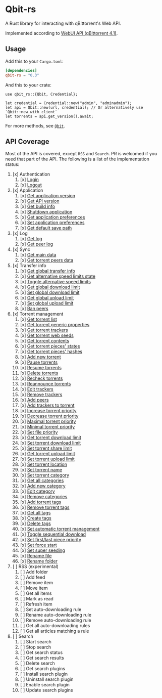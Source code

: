 # Qbit-rs

A Rust library for interacting with qBittorrent's Web API.

Implemented according to [WebUI API (qBittorrent 4.1)](https://github.com/qbittorrent/qBittorrent/wiki/WebUI-API-(qBittorrent-4.1)).

## Usage

Add this to your `Cargo.toml`:

```toml
[dependencies]
qbit-rs = "0.3"
```

And this to your crate:

```rust,ignore
use qbit_rs::{Qbit, Credential};

let credential = Credential::new("admin", "adminadmin");
let api = Qbit::new(url, credential); // Or alternatively use `Qbit::new_with_client`
let torrents = api.get_version().await;
```

For more methods, see [`Qbit`](https://docs.rs/qbit-rs/latest/qbit-rs/struct.Qbit.html).

## API Coverage

Most of the API is covered, except `RSS` and `Search`. PR is welcomed if you need that part of the API. The following is a list of the implementation status:

1. [x] Authentication
   1. [x] [Login](https://docs.rs/qbit-rs/latest/qbit-rs/struct.Qbit.html#method.login)
   1. [x] [Logout](https://docs.rs/qbit-rs/latest/qbit-rs/struct.Qbit.html#method.logout)
1. [x] Application
   1. [x] [Get application version](https://docs.rs/qbit-rs/latest/qbit-rs/struct.Qbit.html#method.get_version)
   1. [x] [Get API version](https://docs.rs/qbit-rs/latest/qbit-rs/struct.Qbit.html#method.get_webapi_version)
   1. [x] [Get build info](https://docs.rs/qbit-rs/latest/qbit-rs/struct.Qbit.html#method.get_build_info)
   1. [x] [Shutdown application](https://docs.rs/qbit-rs/latest/qbit-rs/struct.Qbit.html#method.shutdown)
   1. [x] [Get application preferences](https://docs.rs/qbit-rs/latest/qbit-rs/struct.Qbit.html#method.get_preferences)
   1. [x] [Set application preferences](https://docs.rs/qbit-rs/latest/qbit-rs/struct.Qbit.html#method.set_preferences)
   1. [x] [Get default save path](https://docs.rs/qbit-rs/latest/qbit-rs/struct.Qbit.html#method.get_default_save_path)
1. [x] Log
   1. [x] [Get log](https://docs.rs/qbit-rs/latest/qbit-rs/struct.Qbit.html#method.get_logs)
   1. [x] [Get peer log](https://docs.rs/qbit-rs/latest/qbit-rs/struct.Qbit.html#method.get_peer_logs)
1. [x] Sync
   1. [x] [Get main data](https://docs.rs/qbit-rs/latest/qbit-rs/struct.Qbit.html#method.sync)
   1. [x] [Get torrent peers data](https://docs.rs/qbit-rs/latest/qbit-rs/struct.Qbit.html#method.get_torrent_peers)
1. [x] Transfer info
   1. [x] [Get global transfer info](https://docs.rs/qbit-rs/latest/qbit-rs/struct.Qbit.html#method.get_transfer_info)
   1. [x] [Get alternative speed limits state](https://docs.rs/qbit-rs/latest/qbit-rs/struct.Qbit.html#method.get_speed_limits_mode)
   1. [x] [Toggle alternative speed limits](https://docs.rs/qbit-rs/latest/qbit-rs/struct.Qbit.html#method.toggle_speed_limits_mode)
   1. [x] [Get global download limit](https://docs.rs/qbit-rs/latest/qbit-rs/struct.Qbit.html#method.get_download_limit)
   1. [x] [Set global download limit](https://docs.rs/qbit-rs/latest/qbit-rs/struct.Qbit.html#method.set_download_limit)
   1. [x] [Get global upload limit](https://docs.rs/qbit-rs/latest/qbit-rs/struct.Qbit.html#method.get_upload_limit)
   1. [x] [Set global upload limit](https://docs.rs/qbit-rs/latest/qbit-rs/struct.Qbit.html#method.set_upload_limit)
   1. [x] [Ban peers](https://docs.rs/qbit-rs/latest/qbit-rs/struct.Qbit.html#method.ban_peers)
1. [x] Torrent management
   1. [x] [Get torrent list](https://docs.rs/qbit-rs/latest/qbit-rs/struct.Qbit.html#method.get_torrent_list)
   1. [x] [Get torrent generic properties](https://docs.rs/qbit-rs/latest/qbit-rs/struct.Qbit.html#method.get_torrent_properties)
   1. [x] [Get torrent trackers](https://docs.rs/qbit-rs/latest/qbit-rs/struct.Qbit.html#method.get_torrent_trackers)
   1. [x] [Get torrent web seeds](https://docs.rs/qbit-rs/latest/qbit-rs/struct.Qbit.html#method.get_torrent_web_seeds)
   1. [x] [Get torrent contents](https://docs.rs/qbit-rs/latest/qbit-rs/struct.Qbit.html#method.get_torrent_contents)
   1. [x] [Get torrent pieces' states](https://docs.rs/qbit-rs/latest/qbit-rs/struct.Qbit.html#method.get_torrent_pieces_stats)
   1. [x] [Get torrent pieces' hashes](https://docs.rs/qbit-rs/latest/qbit-rs/struct.Qbit.html#method.get_torrent_pieces_hashes)
   1. [x] [Add new torrent](https://docs.rs/qbit-rs/latest/qbit-rs/struct.Qbit.html#method.add_torrent)
   1. [x] [Pause torrents](https://docs.rs/qbit-rs/latest/qbit-rs/struct.Qbit.html#method.pauce_torrents)
   1. [x] [Resume torrents](https://docs.rs/qbit-rs/latest/qbit-rs/struct.Qbit.html#method.resume_torrents)
   1. [x] [Delete torrents](https://docs.rs/qbit-rs/latest/qbit-rs/struct.Qbit.html#method.delete_torrents)
   1. [x] [Recheck torrents](https://docs.rs/qbit-rs/latest/qbit-rs/struct.Qbit.html#method.recheck_torrents)
   1. [x] [Reannounce torrents](https://docs.rs/qbit-rs/latest/qbit-rs/struct.Qbit.html#method.reannounce_torrents)
   1. [x] [Edit trackers](https://docs.rs/qbit-rs/latest/qbit-rs/struct.Qbit.html#method.edit_trackers)
   1. [x] [Remove trackers](https://docs.rs/qbit-rs/latest/qbit-rs/struct.Qbit.html#method.remove_trackers)
   1. [x] [Add peers](https://docs.rs/qbit-rs/latest/qbit-rs/struct.Qbit.html#method.add_peers)
   1. [x] [Add trackers to torrent](https://docs.rs/qbit-rs/latest/qbit-rs/struct.Qbit.html#method.add_trackers)
   1. [x] [Increase torrent priority](https://docs.rs/qbit-rs/latest/qbit-rs/struct.Qbit.html#method.increase_priority)
   1. [x] [Decrease torrent priority](https://docs.rs/qbit-rs/latest/qbit-rs/struct.Qbit.html#method.decrease_priority)
   1. [x] [Maximal torrent priority](https://docs.rs/qbit-rs/latest/qbit-rs/struct.Qbit.html#method.maximal_priority)
   1. [x] [Minimal torrent priority](https://docs.rs/qbit-rs/latest/qbit-rs/struct.Qbit.html#method.minimal_priority)
   1. [x] [Set file priority](https://docs.rs/qbit-rs/latest/qbit-rs/struct.Qbit.html#method.set_file_priority)
   1. [x] [Get torrent download limit](https://docs.rs/qbit-rs/latest/qbit-rs/struct.Qbit.html#method.get_torrent_download_limit)
   1. [x] [Set torrent download limit](https://docs.rs/qbit-rs/latest/qbit-rs/struct.Qbit.html#method.set_torrent_download_limit)
   1. [x] [Set torrent share limit](https://docs.rs/qbit-rs/latest/qbit-rs/struct.Qbit.html#method.set_torrent_shared_limit)
   1. [x] [Get torrent upload limit](https://docs.rs/qbit-rs/latest/qbit-rs/struct.Qbit.html#method.get_torrent_upload_limit)
   1. [x] [Set torrent upload limit](https://docs.rs/qbit-rs/latest/qbit-rs/struct.Qbit.html#method.set_torrent_upload_limit)
   1. [x] [Set torrent location](https://docs.rs/qbit-rs/latest/qbit-rs/struct.Qbit.html#method.set_torrent_location)
   1. [x] [Set torrent name](https://docs.rs/qbit-rs/latest/qbit-rs/struct.Qbit.html#method.set_torrent_name)
   1. [x] [Set torrent category](https://docs.rs/qbit-rs/latest/qbit-rs/struct.Qbit.html#method.set_torrent_category)
   1. [x] [Get all categories](https://docs.rs/qbit-rs/latest/qbit-rs/struct.Qbit.html#method.get_categories)
   1. [x] [Add new category](https://docs.rs/qbit-rs/latest/qbit-rs/struct.Qbit.html#method.add_category)
   1. [x] [Edit category](https://docs.rs/qbit-rs/latest/qbit-rs/struct.Qbit.html#method.edit_categories)
   1. [x] [Remove categories](https://docs.rs/qbit-rs/latest/qbit-rs/struct.Qbit.html#method.remove_categories)
   1. [x] [Add torrent tags](https://docs.rs/qbit-rs/latest/qbit-rs/struct.Qbit.html#method.add_torrent_tags)
   1. [x] [Remove torrent tags](https://docs.rs/qbit-rs/latest/qbit-rs/struct.Qbit.html#method.remove_torrent_tags)
   1. [x] [Get all tags](https://docs.rs/qbit-rs/latest/qbit-rs/struct.Qbit.html#method.get_all_tags)
   1. [x] [Create tags](https://docs.rs/qbit-rs/latest/qbit-rs/struct.Qbit.html#method.create_tags)
   1. [x] [Delete tags](https://docs.rs/qbit-rs/latest/qbit-rs/struct.Qbit.html#method.delete_tags)
   1. [x] [Set automatic torrent management](https://docs.rs/qbit-rs/latest/qbit-rs/struct.Qbit.html#method.set_auto_management)
   1. [x] [Toggle sequential download](https://docs.rs/qbit-rs/latest/qbit-rs/struct.Qbit.html#method.toggle_sequential_download)
   1. [x] [Set first/last piece priority](https://docs.rs/qbit-rs/latest/qbit-rs/struct.Qbit.html#method.toggle_first_last_piece_priority)
   1. [x] [Set force start](https://docs.rs/qbit-rs/latest/qbit-rs/struct.Qbit.html#method.set_force_star)
   1. [x] [Set super seeding](https://docs.rs/qbit-rs/latest/qbit-rs/struct.Qbit.html#method.set_super_seeding)
   1. [x] [Rename file](https://docs.rs/qbit-rs/latest/qbit-rs/struct.Qbit.html#method.rename_file)
   1. [x] [Rename folder](https://docs.rs/qbit-rs/latest/qbit-rs/struct.Qbit.html#method.rename_folder)
1. [ ] RSS (experimental)
   1. [ ] Add folder
   1. [ ] Add feed
   1. [ ] Remove item
   1. [ ] Move item
   1. [ ] Get all items
   1. [ ] Mark as read
   1. [ ] Refresh item
   1. [ ] Set auto-downloading rule
   1. [ ] Rename auto-downloading rule
   1. [ ] Remove auto-downloading rule
   1. [ ] Get all auto-downloading rules
   1. [ ] Get all articles matching a rule
1. [ ] Search
   1. [ ] Start search
   1. [ ] Stop search
   1. [ ] Get search status
   1. [ ] Get search results
   1. [ ] Delete search
   1. [ ] Get search plugins
   1. [ ] Install search plugin
   1. [ ] Uninstall search plugin
   1. [ ] Enable search plugin
   1. [ ] Update search plugins
